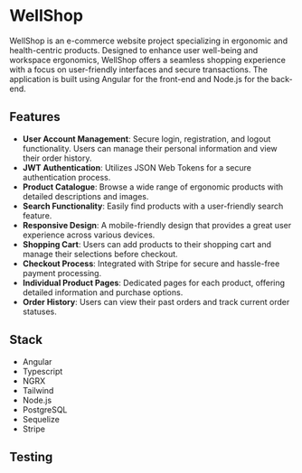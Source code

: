 # WellShop

WellShop is an e-commerce website project specializing in ergonomic and health-centric products. Designed to enhance user well-being and workspace ergonomics, WellShop offers a seamless shopping experience with a focus on user-friendly interfaces and secure transactions. The application is built using Angular for the front-end and Node.js for the back-end.

## Features

- **User Account Management**: Secure login, registration, and logout functionality. Users can manage their personal information and view their order history.
- **JWT Authentication**: Utilizes JSON Web Tokens for a secure authentication process.
- **Product Catalogue**: Browse a wide range of ergonomic products with detailed descriptions and images.
- **Search Functionality**: Easily find products with a user-friendly search feature.
- **Responsive Design**: A mobile-friendly design that provides a great user experience across various devices.
- **Shopping Cart**: Users can add products to their shopping cart and manage their selections before checkout.
- **Checkout Process**: Integrated with Stripe for secure and hassle-free payment processing.
- **Individual Product Pages**: Dedicated pages for each product, offering detailed information and purchase options.
- **Order History**: Users can view their past orders and track current order statuses.

## Stack

- Angular
- Typescript
- NGRX
- Tailwind
- Node.js
- PostgreSQL
- Sequelize
- Stripe

## Testing
